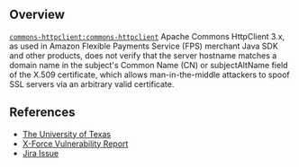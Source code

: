 ## Overview
[`commons-httpclient:commons-httpclient`](http://search.maven.org/#search%7Cga%7C1%7Ca%3A%22commons-httpclient%22)
Apache Commons HttpClient 3.x, as used in Amazon Flexible Payments Service (FPS) merchant Java SDK and other products, does not verify that the server hostname matches a domain name in the subject's Common Name (CN) or subjectAltName field of the X.509 certificate, which allows man-in-the-middle attackers to spoof SSL servers via an arbitrary valid certificate.

## References

- [The University of Texas](http://www.cs.utexas.edu/~shmat/shmat_ccs12.pdf)
- [X-Force Vulnerability Report](https://exchange.xforce.ibmcloud.com/vulnerabilities/79984)
- [Jira Issue](https://issues.apache.org/jira/browse/HTTPCLIENT-1265)

